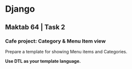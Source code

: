 # Django
## Maktab 64 | Task 2
### Cafe project: Category & Menu Item view
Prepare a template for showing Menu items and Categories.

**Use DTL as your template language.**